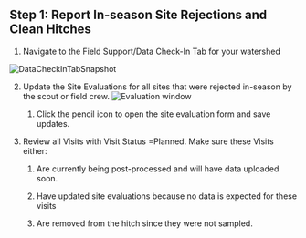 ## Step 1: Report In-season Site Rejections and Clean Hitches



1. Navigate to the Field Support/Data Check-In Tab for your watershed 

![DataCheckInTabSnapshot](https://southforkresearch.github.io/CHaMP-Management/images/DataCheckInTabPencil.png)

2. Update the Site Evaluations for all sites that were rejected in-season by the scout or field crew.       ![Evaluation window](https://southforkresearch.github.io/CHaMP-Management/images/Evaluation.png)

   1. Click the pencil icon to open the site evaluation form and save updates.

      

3. Review all Visits with Visit Status =Planned.  Make sure these Visits either:

   1. Are currently being post-processed and will have data uploaded soon.

   2. Have updated site evaluations because no data is expected for these visits

   3. Are removed from the hitch since they were not sampled.

      ​

